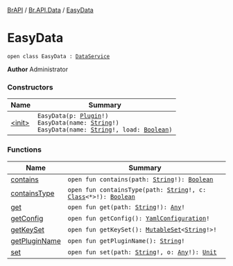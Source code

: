 [BrAPI](../../index.md) / [Br.API.Data](../index.md) / [EasyData](./index.md)

# EasyData

`open class EasyData : `[`DataService`](../-data-service/index.md)

**Author**
Administrator

### Constructors

| Name | Summary |
|---|---|
| [&lt;init&gt;](-init-.md) | `EasyData(p: `[`Plugin`](https://hub.spigotmc.org/javadocs/spigot/org/bukkit/plugin/Plugin.html)`!)`<br>`EasyData(name: `[`String`](https://kotlinlang.org/api/latest/jvm/stdlib/kotlin/-string/index.html)`!)`<br>`EasyData(name: `[`String`](https://kotlinlang.org/api/latest/jvm/stdlib/kotlin/-string/index.html)`!, load: `[`Boolean`](https://kotlinlang.org/api/latest/jvm/stdlib/kotlin/-boolean/index.html)`)` |

### Functions

| Name | Summary |
|---|---|
| [contains](contains.md) | `open fun contains(path: `[`String`](https://kotlinlang.org/api/latest/jvm/stdlib/kotlin/-string/index.html)`!): `[`Boolean`](https://kotlinlang.org/api/latest/jvm/stdlib/kotlin/-boolean/index.html) |
| [containsType](contains-type.md) | `open fun containsType(path: `[`String`](https://kotlinlang.org/api/latest/jvm/stdlib/kotlin/-string/index.html)`!, c: `[`Class`](https://docs.oracle.com/javase/8/docs/api/java/lang/Class.html)`<*>!): `[`Boolean`](https://kotlinlang.org/api/latest/jvm/stdlib/kotlin/-boolean/index.html) |
| [get](get.md) | `open fun get(path: `[`String`](https://kotlinlang.org/api/latest/jvm/stdlib/kotlin/-string/index.html)`!): `[`Any`](https://kotlinlang.org/api/latest/jvm/stdlib/kotlin/-any/index.html)`!` |
| [getConfig](get-config.md) | `open fun getConfig(): `[`YamlConfiguration`](https://hub.spigotmc.org/javadocs/spigot/org/bukkit/configuration/file/YamlConfiguration.html)`!` |
| [getKeySet](get-key-set.md) | `open fun getKeySet(): `[`MutableSet`](https://kotlinlang.org/api/latest/jvm/stdlib/kotlin.collections/-mutable-set/index.html)`<`[`String`](https://kotlinlang.org/api/latest/jvm/stdlib/kotlin/-string/index.html)`!>!` |
| [getPluginName](get-plugin-name.md) | `open fun getPluginName(): `[`String`](https://kotlinlang.org/api/latest/jvm/stdlib/kotlin/-string/index.html)`!` |
| [set](set.md) | `open fun set(path: `[`String`](https://kotlinlang.org/api/latest/jvm/stdlib/kotlin/-string/index.html)`!, o: `[`Any`](https://kotlinlang.org/api/latest/jvm/stdlib/kotlin/-any/index.html)`!): `[`Unit`](https://kotlinlang.org/api/latest/jvm/stdlib/kotlin/-unit/index.html) |
